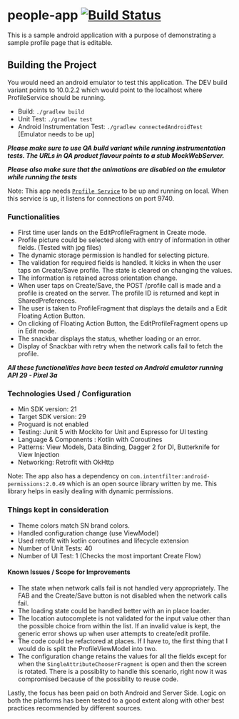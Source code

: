 # people-app [![Build Status](https://travis-ci.org/nishkarsh/people-app.svg?branch=master)](https://travis-ci.org/nishkarsh/people-app)
This is a sample android application with a purpose of demonstrating a sample profile page that is editable.

## Building the Project

You would need an android emulator to test this application. The DEV build variant points to 10.0.2.2 which would point to the localhost where ProfileService should be running.

- Build: `./gradlew build`
- Unit Test: `./gradlew test`
- Android Instrumentation Test: `./gradlew connectedAndroidTest` [Emulator needs to be up]

***Please make sure to use QA build variant while running instrumentation tests. The URLs in QA product flavour points to a stub MockWebServer.***

***Please also make sure that the animations are disabled on the emulator while running the tests***

Note: This app needs [`Profile Service`](https://github.com/nishkarsh/profile-service) to be up and running on local. When this service is up, it listens for connections on port 9740.

### Functionalities
- First time user lands on the EditProfileFragment in Create mode.
- Profile picture could be selected along with entry of information in other fields. (Tested with jpg files)
- The dynamic storage permission is handled for selecting picture.
- The validation for required fields is handled. It kicks in when the user taps on Create/Save profile. The state is cleared on changing the values.
- The information is retained across orientation change.
- When user taps on Create/Save, the POST /profile call is made and a profile is created on the server. The profile ID is returned and kept in SharedPreferences.
- The user is taken to ProfileFragment that displays the details and a Edit Floating Action Button.
- On clicking of Floating Action Button, the EditProfileFragment opens up in Edit mode.
- The snackbar displays the status, whether loading or an error.
- Display of Snackbar with retry when the network calls fail to fetch the profile.

***All these functionalities have been tested on Android emulator running API 29 - Pixel 3a***

### Technologies Used / Configuration
- Min SDK version: 21
- Target SDK version: 29
- Proguard is not enabled
- Testing: Junit 5 with Mockito for Unit and Espresso for UI testing
- Language & Components : Kotlin with Coroutines
- Patterns: View Models, Data Binding, Dagger 2 for DI, Butterknife for View Injection
- Networking: Retrofit with OkHttp

Note: The app also has a dependency on `com.intentfilter:android-permissions:2.0.49` which is an open source library written by me. This library helps in easily dealing with dynamic permissions.


### Things kept in consideration
- Theme colors match SN brand colors.
- Handled configuration change (use ViewModel)
- Used retrofit with kotlin coroutines and lifecycle extension
- Number of Unit Tests: 40
- Number of UI Test: 1 (Checks the most important Create Flow)

#### Known Issues / Scope for Improvements
- The state when network calls fail is not handled very appropriately. The FAB and the Create/Save button is not disabled when the network calls fail.
- The loading state could be handled better with an in place loader.
- The location autocomplete is not validated for the input value other than the possible choice from within the list. If an invalid value is kept, the generic error shows up when user attempts to create/edit profile.
- The code could be refactored at places. If I have to, the first thing that I would do is split the ProfileViewModel into two.
- The configuration change retains the values for all the fields except for when the `SingleAttributeChooserFragment` is open and then the screen is rotated. There is a possiblity to handle this scenario, right now it was compromised because of the possiblity to reuse code.

Lastly, the focus has been paid on both Android and Server Side. Logic on both the platforms has been tested to a good extent along with other best practices recommended by different sources.
